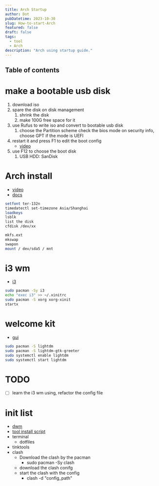 ```yaml
---
title: Arch Startup
author: Dot
pubDatetime: 2023-10-30
slug: How-to-start-Arch
featured: false
draft: false
tags:
  - tool
  - Arch
description: "Arch using startup guide."
---
```


## Table of contents

# make a bootable usb disk

1. download iso
2. spare the disk on disk management
   1. shrink the disk
   2. make 100G free space for it
3. use Rufus to write iso and convert to bootable usb disk
   1. choose the Partition scheme
      check the bios mode on security info, choose GPT if the mode is UEFI
4. restart it and press F1 to edit the boot config
   - [video](https://www.youtube.com/watch?v=jw_ZNgEn874)
5. use F12 to choose the boot disk
   1. USB HDD: SanDisk

# Arch install

- [video](https://www.youtube.com/watch?v=d5rquFPwh-Y)
- [docs](https://gist.github.com/fjpalacios/441f2f6d27f25ee238b9bfcb068865db)

```bash
setfont ter-132n
timedatectl set-timezone Asia/Shanghai
loadkeys
lsblk
list the disk
cfdisk /dev/xx

mkfs.ext
mkswap
swapon
mount / dev/sda5 / mnt
```

# i3 wm

- [i3](https://linuxopsys.com/topics/install-i3-window-manager-linux)

```bash
sudo pacman -Sy i3
echo "exec i3" >> ~/.xinitrc
sudo pacman -S xorg xorg-xinit
startx
```

# welcome kit

- [gui](https://www.addictivetips.com/ubuntu-linux-tips/set-up-lightdm-on-arch-linux/)

```bash
sudo pacman -S lightdm
sudo pacman -S lightdm-gtk-greeter
sudo systemctl enable lightdm
sudo systemctl start lightdm
```

# TODO

- [ ] learn the i3 wm using, refactor the config file

# init list

- [dwm](https://www.youtube.com/playlist?list=PL-p5XmQHB_JSrWHdm-Fb5khZpw2JXLImj)
- [tool install script](https://larbs.xyz/)
- terminal
  - dotfiles
- tinktools
- clash
  - Download the clash by the pacman
    - sudo pacman -Sy clash
  - download the clash conifg
  - start the clash with the config
    - clash -d "config_path"
